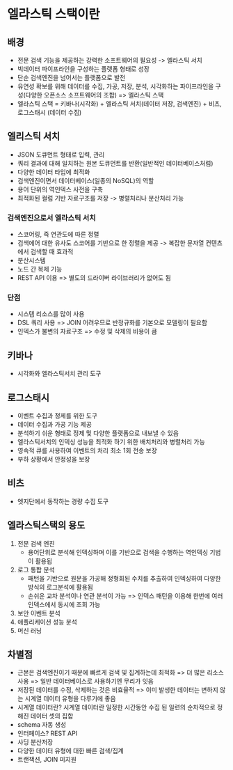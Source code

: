 # 엘라스틱 스택이란

## 배경
- 전문 검색 기능을 제공하는 강력한 소프트웨어의 필요성 -> 엘라스틱 서치
- 빅데이터 파이프라인을 구성하는 플랫폼 형태로 성장
- 단순 검색엔진을 넘어서는 플랫폼으로 발전
- 유연성 확보를 위해 데이터를 수집, 가공, 저장, 분석, 시각화하는 파이프라인을 구성(다양한 오픈소스 소프트웨어의 조합) => 엘라스틱 스택
- 엘라스틱 스택 = 키바나(시각화) + 엘라스틱 서치(데이터 저장, 검색엔진) + 비츠, 로그스태시 (데이터 수집)

## 엘리스틱 서치
- JSON 도큐먼트 형태로 입력, 관리
- 쿼리 결과에 대해 일치하는 원본 도큐먼트를 반환(일반적인 데이터베이스처럼)
- 다양한 데이터 타입에 최적화
- 검색엔진이면서 데이터베이스(일종의 NoSQL)의 역할
- 용어 단위의 역인덱스 사전을 구축
- 최적화된 컬럼 기반 자료구조를 저장 -> 병렬처리나 분산처리 가능

### 검색엔진으로서 엘라스틱 서치
- 스코어링, 즉 연관도에 따른 정렬
- 검색에어 대한 유사도 스코어를 기반으로 한 정렬을 제공 -> 복잡한 문자열 컨텐츠에서 검색할 때 효과적
- 분산시스템
- 노드 간 복제 기능
- REST API 이용 => 별도의 드라이버 라이브러리가 없어도 됨

### 단점
- 시스템 리소스를 많이 사용
- DSL 쿼리 사용 => JOIN 어려우므로 반정규화를 기본으로 모델링이 필요함
- 인덱스가 불변의 자료구조 => 수정 및 삭제의 비용이 큼

## 키바나
- 시각화와 엘라스틱서치 관리 도구

## 로그스태시
- 이벤트 수집과 정제를 위한 도구
- 데이터 수집과 가공 기능 제공
- 분석하기 쉬운 형태로 정제 및 다양한 플랫폼으로 내보낼 수 있음
- 엘라스틱서치의 인덱싱 성능을 최적화 하기 위한 배치처리와 병렬처리 가능
- 영속적 큐를 사용하여 이벤트의 처리 최소 1회 전송 보장
- 부하 상황에서 안정성을 보장

## 비츠
- 엣지단에서 동작하는 경량 수집 도구

## 엘라스틱스택의 용도

1. 전문 검색 엔진
    - 용어단위로 분석해 인덱싱하며 이를 기반으로 검색을 수행하는 역인덱싱 기법이 활용됨
2. 로그 통합 분석
    - 패턴을 기반으로 원문을 가공해 정형회된 수치를 추출하여 인덱싱하여 다양한 방식의 로그분석에 활용됨
    - 손쉬운 교차 분석이나 연관 분석이 가능 => 인덱스 패턴을 이용해 한번에 여러 인덱스에서 동시에 조회 가능
3. 보안 이벤트 분석
4. 애플리케이션 성능 분석
5. 머신 러닝

## 차별점
- 근본은 검색엔진이기 때문에 빠르게 검색 및 집계하는데 최적화 => 더 많은 리소스 사용 => 일반 데이터베이스로 사용하기엔 무리가 잇음
- 저장된 데이터를 수정, 삭제하는 것은 비효율적 => 이미 발생한 데이터는 변하지 않는 시계열 데이터 유형을 다루기에 좋음
- 시계열 데이터란? 시계열 데이터란 일정한 시간동안 수집 된 일련의 순차적으로 정해진 데이터 셋의 집합
- schema 자동 생성
- 인터페이스? REST API
- 샤딩 분산저장
- 다양한 데이터 유형에 대한 빠른 검색/집계
- 트랜잭션, JOIN 미지원
